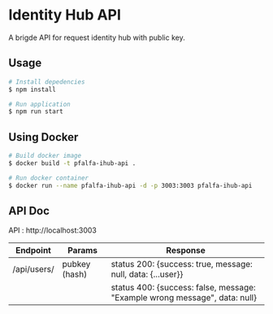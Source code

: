 # Identity Hub API

A brigde API for request identity hub with public key.

## Usage

```bash
# Install depedencies
$ npm install

# Run application
$ npm run start
```

## Using Docker

```bash
# Build docker image
$ docker build -t pfalfa-ihub-api .

# Run docker container
$ docker run --name pfalfa-ihub-api -d -p 3003:3003 pfalfa-ihub-api
```

## API Doc

API : http://localhost:3003

| Endpoint    | Params        | Response                                                                   |
| ----------- | ------------- | -------------------------------------------------------------------------- |
| /api/users/ | pubkey (hash) | status 200: {success: true, message: null, data: {...user}}                |
|             |               | status 400: {success: false, message: "Example wrong message", data: null} |
